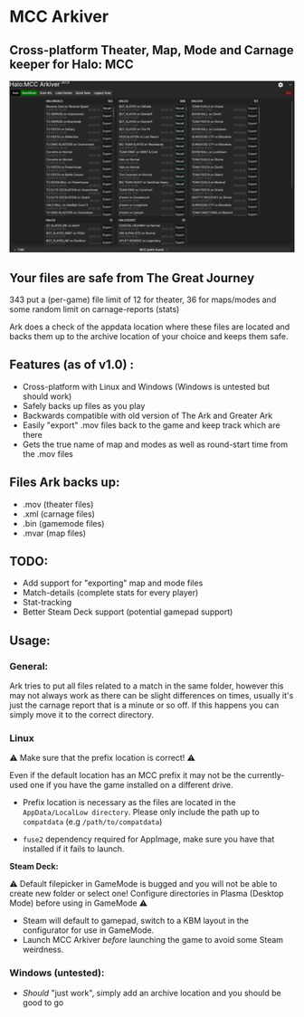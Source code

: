 # MCC Arkiver

## Cross-platform Theater, Map, Mode and Carnage keeper for Halo: MCC

<img src="https://raw.githubusercontent.com/AQDuck97/assets/master/images/mccarkiver-demo.png">

## Your files are safe from The Great Journey
343 put a (per-game) file limit of 12 for theater, 36 for maps/modes and some random limit on carnage-reports (stats)

Ark does a check of the appdata location where these files are located and backs them up to the archive location of your choice and keeps them safe.

## Features (as of v1.0) :
* Cross-platform with Linux and Windows (Windows is untested but should work)
* Safely backs up files as you play
* Backwards compatible with old version of The Ark and Greater Ark
* Easily "export" .mov files back to the game and keep track which are there
* Gets the true name of map and modes as well as round-start time from the .mov files

## Files Ark backs up:
* .mov (theater files)
* .xml (carnage files)
* .bin (gamemode files)
* .mvar (map files)

## TODO:
* Add support for "exporting" map and mode files
* Match-details (complete stats for every player)
* Stat-tracking
* Better Steam Deck support (potential gamepad support)

## Usage:
### General:
Ark tries to put all files related to a match in the same folder, however this may not always work as there can be slight differences on times, usually it's just the carnage report that is a minute or so off. 
If this happens you can simply move it to the correct directory.

### Linux
⚠️ Make sure that the prefix location is correct!️️ ⚠️

Even if the default location has an MCC prefix it may not be the currently-used one if you have the game installed on a different drive.

* Prefix location is necessary as the files are located in the `AppData/LocalLow directory`. Please only include the path up to `compatdata` (e.g `/path/to/compatdata`)

* `fuse2` dependency required for AppImage, make sure you have that installed if it fails to launch.

**Steam Deck:**

⚠️ Default filepicker in GameMode is bugged and you will not be able to create new folder or select one! Configure directories in Plasma (Desktop Mode) before using in GameMode ⚠️
️
* Steam will default to gamepad, switch to a KBM layout in the configurator for use in GameMode.
* Launch MCC Arkiver _before_ launching the game to avoid some Steam weirdness.

### Windows (untested): 
* _Should_ "just work", simply add an archive location and you should be good to go